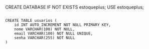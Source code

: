 CREATE DATABASE IF NOT EXISTS 
estoqueplus;
USE estoqueplus;

```

CREATE TABLE usuarios (
    id INT AUTO_INCREMENT NOT NULL PRIMARY KEY,
    nome VARCHAR(100) NOT NULL,
    email VARCHAR(100) NOT NULL UNIQUE,
    senha VARCHAR(255) NOT NULL
)

```